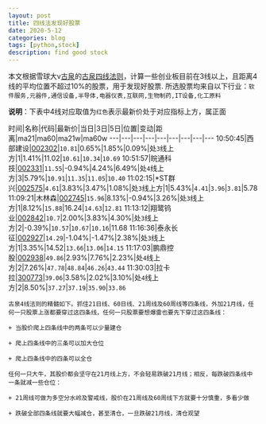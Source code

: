 ```yaml
---
layout: post
title: 四线法发现好股票
date: 2020-5-12
categories: blog
tags: [python,stock]
description: find good stock
---
```



本文根据雪球大v[古泉](https://xueqiu.com/u/7148646888)的[古泉四线法则](https://xueqiu.com/7148646888/130498192)，计算一些创业板目前在3线以上，且距离4线的平均位置不超过10%的股票，用于发现好股票.
所选股票均来自以下行业：`软件服务,元器件,通信设备,半导体,电器仪表,互联网,生物制药,IT设备,化工原料`

**说明**：下表中4线对应取值为`红色`表示最新价处于对应指标上方，属正面


时间|名称|代码|最新价|当日|3日|5日|位置|变动|距离|ma21|ma60|ma21w|ma60w
---|---|---|---|---|---|---|---|---
10:50:45|西部建设|[002302](https://xueqiu.com/S/SZ002302)|`10.81`|0.65%|1.85%|0.09%|处`3`线上方|1|1.41%|11.02|`10.61`|`10.34`|`10.69`
10:51:57|皖通科技|[002331](https://xueqiu.com/S/SZ002331)|`11.55`|-0.94%|4.24%|6.49%|处`4`线上方|3|5.79%|`10.91`|`11.35`|`11.05`|`10.40`
11:02:15|*ST群兴|[002575](https://xueqiu.com/S/SZ002575)|`4.61`|3.83%|3.47%|1.08%|处`3`线上方|1|5.43%|`4.41`|`3.96`|`3.81`|5.78
11:09:21|木林森|[002745](https://xueqiu.com/S/SZ002745)|`15.96`|8.13%|-0.94%|3.26%|处`3`线上方|1|8.12%|`15.88`|16.24|`14.63`|`12.81`
11:13:12|翔鹭钨业|[002842](https://xueqiu.com/S/SZ002842)|`10.7`|2.00%|3.83%|4.30%|处`3`线上方|2|-0.39%|`10.57`|`10.67`|`10.16`|11.68
11:16:36|泰永长征|[002927](https://xueqiu.com/S/SZ002927)|`14.29`|-1.04%|-1.47%|2.38%|处`3`线上方|1|3.35%|14.52|`13.66`|`13.06`|`14.15`
11:17:03|鹏鼎控股|[002938](https://xueqiu.com/S/SZ002938)|`49.86`|2.93%|7.76%|2.23%|处`4`线上方|2|7.26%|`47.78`|`48.84`|`46.26`|`43.44`
11:30:03|拉卡拉|[300773](https://xueqiu.com/S/SZ300773)|`39.06`|3.58%|2.02%|3.10%|处`4`线上方|2|8.50%|`37.27`|`37.19`|`35.90`|`33.86`

```
古泉4线法则的精髓如下。抓住21日线、60日线、21周线及60周线等四条线，外加21月线，任何一只股票上涨都要穿过这四条线，任何一只股票要想爆雷也要先下穿过这四条线：

+ 当股价爬上四条线中的两条可以少量建仓

+ 爬上四条线中的三条可以加大仓位

+ 爬上四条线中的四条可以全仓

任何一只大牛，其股价都会坚守在21月线上方，不会轻易跌破21月线；相反，每跌破四条线中一条就减一些仓位：

+ 21周线可做为多空分水岭及警戒线，股价在21周线及60周线下方就要十分慎重，多看少做

+ 跌破全部四条线就要大幅减仓，甚至清仓，一旦跌破21月线，清仓观望
```